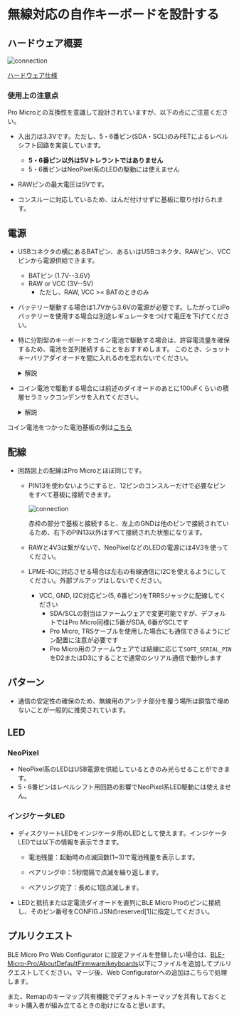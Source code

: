 # 無線対応の自作キーボードを設計する

## ハードウェア概要

![connection](img/ble_micro_pro.svg)

[ハードウェア仕様](features.md#ハードウェア仕様)

### 使用上の注意点

Pro Microとの互換性を意識して設計されていますが、以下の点にご注意ください。

- 入出力は3.3Vです。ただし、5・6番ピン(SDA・SCL)のみFETによるレベルシフト回路を実装しています。
  - **5・6番ピン以外は5Vトレラントではありません**
  - 5・6番ピンはNeoPixel系のLEDの駆動には使えません

- RAWピンの最大電圧は5Vです。

- コンスルーに対応しているため、はんだ付けせずに基板に取り付けられます。

## 電源

- USBコネクタの横にあるBATピン、あるいはUSBコネクタ、RAWピン、VCCピンから電源供給できます。
  - BATピン (1.7V--3.6V)
  - RAW or VCC (3V--5V)
    - ただし、RAW, VCC >= BATのときのみ

- バッテリー駆動する場合は1.7Vから3.6Vの電源が必要です。したがってLiPoバッテリーを使用する場合は別途レギュレータをつけて電圧を下げてください。

- 特に分割型のキーボードをコイン電池で駆動する場合は、許容電流量を確保するため、電池を並列接続することをおすすめします。
このとき、ショットキーバリアダイオードを間に入れるのを忘れないでください。

  <details>
  <summary>解説</summary>
    分割型の場合、BLE Micro Proの平均電流量は300uAくらいになる場合があります。コイン電池の定格連続電流は200uAくらいのため、電池を並列にして定格以下に抑えられるようにします。このとき、並列に繋いだ電池に電位差があると電池間で電流が流れてしまうため、ダイオードを挟んで防止します。ダイオードにはショットキーバリアダイオードという電圧降下が小さいダイオードを使うことで、電池の電圧が下がってきてもギリギリまで使い切ることができます。
  </details>

- コイン電池で駆動する場合には前述のダイオードのあとに100uFくらいの積層セラミックコンデンサを入れてください。

  <details>
  <summary>解説</summary>
  BLE Micro Proが無線通信するとき、瞬間的に6mAくらいの電流を必要とします。コイン電池は内部抵抗が大きいのでこの電流で電圧が瞬間的に下がってしまい、必要な電圧を下回ってBLE Micro Proがリセットしてしまう可能性があります。コンデンサを入れることでこのピークを鈍らせてリセットを防止します。
  </details>

コイン電池をつかった電池基板の例は[こちら](https://github.com/sekigon-gonnoc/BLE-Micro-Pro/tree/master/CoinCellHolder)

## 配線

- 回路図上の配線はPro Microとほぼ同じです。

  - PIN13を使わないようにすると、12ピンのコンスルーだけで必要なピンをすべて基板に接続できます。

    ![connection](img/ble_micro_pro_connection.svg)

     赤枠の部分で基板と接続すると、左上のGNDは他のピンで接続されているため、右下のPIN13以外はすべて接続された状態になります。

  - RAWと4V3は繋がないで、NeoPixelなどのLEDの電源には4V3を使ってください。

  - LPME-IOに対応させる場合は左右の有線通信にI2Cを使えるようにしてください。外部プルアップはしないでください。
    - VCC, GND, I2C対応ピン(5, 6番ピン)をTRRSジャックに配線してください
      - SDA/SCLの割当はファームウェアで変更可能ですが、デフォルトではPro Micro同様に5番がSDA, 6番がSCLです
      - Pro Micro, TRSケーブルを使用した場合にも通信できるようにピン配置に注意が必要です
      - Pro Micro用のファームウェアでは結線に応じて`SOFT_SERIAL_PIN`をD2またはD3にすることで通常のシリアル通信で動作します

## パターン

- 通信の安定性の確保のため、無線用のアンテナ部分を覆う場所は銅箔で埋めないことが一般的に推奨されています。

## LED

### NeoPixel

- NeoPixel系のLEDはUSB電源を供給しているときのみ光らせることができます。
- 5・6番ピンはレベルシフト用回路の影響でNeoPixel系LED駆動には使えません。

### インジケータLED

- ディスクリートLEDをインジケータ用のLEDとして使えます。インジケータLEDでは以下の情報を表示できます。

  - 電池残量：起動時の点滅回数(1~3)で電池残量を表示します。

  - ペアリング中：5秒間隔で点滅を繰り返します。

  - ペアリング完了：長めに1回点滅します。

- LEDと抵抗または定電流ダイオードを直列にBLE Micro Proのピンに接続し、そのピン番号をCONFIG.JSNのreserved[1]に指定してください。

## プルリクエスト

BLE Micro Pro Web Configurator に設定ファイルを登録したい場合は、[BLE-Micro-Pro/AboutDefaultFirmware/keyboards](https://github.com/sekigon-gonnoc/BLE-Micro-Pro/tree/master/AboutDefaultFirmware/keyboards)以下にファイルを追加してプルリクエストしてください。マージ後、Web Configuratorへの追加はこちらで処理します。

また、Remapのキーマップ共有機能でデフォルトキーマップを共有しておくとキット購入者が組み立てるときの助けになると思います。
